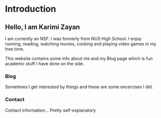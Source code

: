 # Introduction

## Hello, I am Karimi Zayan

I am currently an NSF. I was formerly from NUS High School. I enjoy running, reading, watching movies, cooking and playing video games in my free time.

This website contains some info about me and my Blog page which is fun academic stuff I have done on the side.

### Blog

Sometimes I get interested by things and these are some excercises I did.

### Contact

Contact information... Pretty self-explanatory